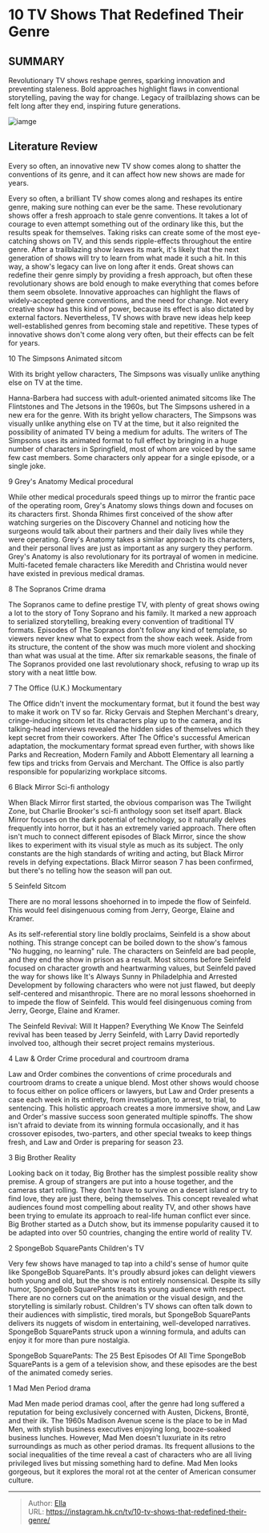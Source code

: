 # 10 TV Shows That Redefined Their Genre


## SUMMARY 


 Revolutionary TV shows reshape genres, sparking innovation and preventing staleness. 
 Bold approaches highlight flaws in conventional storytelling, paving the way for change. 
 Legacy of trailblazing shows can be felt long after they end, inspiring future generations. 

![iamge](https://static1.srcdn.com/wordpress/wp-content/uploads/2023/11/kramer-seinfeld-and-george-looking-out-a-window-in-seinfeld.jpg)

## Literature Review
Every so often, an innovative new TV show comes along to shatter the conventions of its genre, and it can affect how new shows are made for years.




Every so often, a brilliant TV show comes along and reshapes its entire genre, making sure nothing can ever be the same. These revolutionary shows offer a fresh approach to stale genre conventions. It takes a lot of courage to even attempt something out of the ordinary like this, but the results speak for themselves. Taking risks can create some of the most eye-catching shows on TV, and this sends ripple-effects throughout the entire genre. After a trailblazing show leaves its mark, it&#39;s likely that the next generation of shows will try to learn from what made it such a hit. In this way, a show&#39;s legacy can live on long after it ends.
Great shows can redefine their genre simply by providing a fresh approach, but often these revolutionary shows are bold enough to make everything that comes before them seem obsolete. Innovative approaches can highlight the flaws of widely-accepted genre conventions, and the need for change. Not every creative show has this kind of power, because its effect is also dictated by external factors. Nevertheless, TV shows with brave new ideas help keep well-established genres from becoming stale and repetitive. These types of innovative shows don&#39;t come along very often, but their effects can be felt for years.









 








 10  The Simpsons 
Animated sitcom


 







With its bright yellow characters, The Simpsons was visually unlike anything else on TV at the time. 

Hanna-Barbera had success with adult-oriented animated sitcoms like The Flintstones and The Jetsons in the 1960s, but The Simpsons ushered in a new era for the genre. With its bright yellow characters, The Simpsons was visually unlike anything else on TV at the time, but it also reignited the possibility of animated TV being a medium for adults. The writers of The Simpsons uses its animated format to full effect by bringing in a huge number of characters in Springfield, most of whom are voiced by the same few cast members. Some characters only appear for a single episode, or a single joke.





 9  Grey&#39;s Anatomy 
Medical procedural
        

While other medical procedurals speed things up to mirror the frantic pace of the operating room, Grey&#39;s Anatomy slows things down and focuses on its characters first. Shonda Rhimes first conceived of the show after watching surgeries on the Discovery Channel and noticing how the surgeons would talk about their partners and their daily lives while they were operating. Grey&#39;s Anatomy takes a similar approach to its characters, and their personal lives are just as important as any surgery they perform. Grey&#39;s Anatomy is also revolutionary for its portrayal of women in medicine. Multi-faceted female characters like Meredith and Christina would never have existed in previous medical dramas.





 8  The Sopranos 
Crime drama
        

The Sopranos came to define prestige TV, with plenty of great shows owing a lot to the story of Tony Soprano and his family. It marked a new approach to serialized storytelling, breaking every convention of traditional TV formats. Episodes of The Sopranos don&#39;t follow any kind of template, so viewers never knew what to expect from the show each week. Aside from its structure, the content of the show was much more violent and shocking than what was usual at the time. After six remarkable seasons, the finale of The Sopranos provided one last revolutionary shock, refusing to wrap up its story with a neat little bow.





 7  The Office (U.K.) 
Mockumentary
        

The Office didn&#39;t invent the mockumentary format, but it found the best way to make it work on TV so far. Ricky Gervais and Stephen Merchant&#39;s dreary, cringe-inducing sitcom let its characters play up to the camera, and its talking-head interviews revealed the hidden sides of themselves which they kept secret from their coworkers. After The Office&#39;s successful American adaptation, the mockumentary format spread even further, with shows like Parks and Recreation, Modern Family and Abbott Elementary all learning a few tips and tricks from Gervais and Merchant. The Office is also partly responsible for popularizing workplace sitcoms.





 6  Black Mirror 
Sci-fi anthology


 







When Black Mirror first started, the obvious comparison was The Twilight Zone, but Charlie Brooker&#39;s sci-fi anthology soon set itself apart. Black Mirror focuses on the dark potential of technology, so it naturally delves frequently into horror, but it has an extremely varied approach. There often isn&#39;t much to connect different episodes of Black Mirror, since the show likes to experiment with its visual style as much as its subject. The only constants are the high standards of writing and acting, but Black Mirror revels in defying expectations. Black Mirror season 7 has been confirmed, but there&#39;s no telling how the season will pan out.





 5  Seinfeld 
Sitcom


 







There are no moral lessons shoehorned in to impede the flow of Seinfeld. This would feel disingenuous coming from Jerry, George, Elaine and Kramer. 

As its self-referential story line boldly proclaims, Seinfeld is a show about nothing. This strange concept can be boiled down to the show&#39;s famous &#34;No hugging, no learning&#34; rule. The characters on Seinfeld are bad people, and they end the show in prison as a result. Most sitcoms before Seinfeld focused on character growth and heartwarming values, but Seinfeld paved the way for shows like It&#39;s Always Sunny in Philadelphia and Arrested Development by following characters who were not just flawed, but deeply self-centered and misanthropic. There are no moral lessons shoehorned in to impede the flow of Seinfeld. This would feel disingenuous coming from Jerry, George, Elaine and Kramer.
            
 
 The Seinfeld Revival: Will It Happen? Everything We Know 
The Seinfeld revival has been teased by Jerry Seinfeld, with Larry David reportedly involved too, although their secret project remains mysterious.









 4  Law &amp; Order 
Crime procedural and courtroom drama
        

Law and Order combines the conventions of crime procedurals and courtroom drams to create a unique blend. Most other shows would choose to focus either on police officers or lawyers, but Law and Order presents a case each week in its entirety, from investigation, to arrest, to trial, to sentencing. This holistic approach creates a more immersive show, and Law and Order&#39;s massive success soon generated multiple spinoffs. The show isn&#39;t afraid to deviate from its winning formula occasionally, and it has crossover episodes, two-parters, and other special tweaks to keep things fresh, and Law and Order is preparing for season 23.





 3  Big Brother 
Reality
        

Looking back on it today, Big Brother has the simplest possible reality show premise. A group of strangers are put into a house together, and the cameras start rolling. They don&#39;t have to survive on a desert island or try to find love, they are just there, being themselves. This concept revealed what audiences found most compelling about reality TV, and other shows have been trying to emulate its approach to real-life human conflict ever since. Big Brother started as a Dutch show, but its immense popularity caused it to be adapted into over 50 countries, changing the entire world of reality TV.





 2  SpongeBob SquarePants 
Children&#39;s TV
        

Very few shows have managed to tap into a child&#39;s sense of humor quite like SpongeBob SquarePants. It&#39;s proudly absurd jokes can delight viewers both young and old, but the show is not entirely nonsensical. Despite its silly humor, SpongeBob SquarePants treats its young audience with respect. There are no corners cut on the animation or the visual design, and the storytelling is similarly robust. Children&#39;s TV shows can often talk down to their audiences with simplistic, tired morals, but SpongeBob SquarePants delivers its nuggets of wisdom in entertaining, well-developed narratives. SpongeBob SquarePants struck upon a winning formula, and adults can enjoy it for more than pure nostalgia.
            
 
 SpongeBob SquarePants: The 25 Best Episodes Of All Time 
SpongeBob SquarePants is a gem of a television show, and these episodes are the best of the animated comedy series. 









 1  Mad Men 
Period drama
        

Mad Men made period dramas cool, after the genre had long suffered a reputation for being exclusively concerned with Austen, Dickens, Brontë, and their ilk. The 1960s Madison Avenue scene is the place to be in Mad Men, with stylish business executives enjoying long, booze-soaked business lunches. However, Mad Men doesn&#39;t luxuriate in its retro surroundings as much as other period dramas. Its frequent allusions to the social inequalities of the time reveal a cast of characters who are all living privileged lives but missing something hard to define. Mad Men looks gorgeous, but it explores the moral rot at the center of American consumer culture. 

---

> Author: [Ella](https://instagram.hk.cn/)  
> URL: https://instagram.hk.cn/tv/10-tv-shows-that-redefined-their-genre/  

